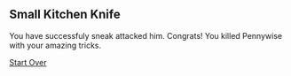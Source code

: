 ## Small Kitchen Knife
You have successfuly sneak attacked him. Congrats! You killed Pennywise with your amazing tricks.

[Start Over](home.md)